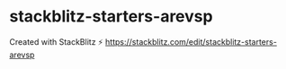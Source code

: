 # stackblitz-starters-arevsp
Created with StackBlitz ⚡️
https://stackblitz.com/edit/stackblitz-starters-arevsp
